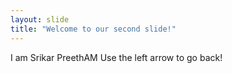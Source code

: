 ```yaml
---
layout: slide
title: "Welcome to our second slide!"
---
```

I am Srikar PreethAM
Use the left arrow to go back!

